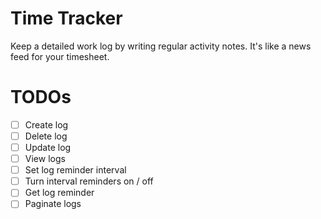 # Time Tracker

Keep a detailed work log by writing regular activity notes. It's like a news feed for your timesheet.

# TODOs

 * [ ] Create log
 * [ ] Delete log
 * [ ] Update log
 * [ ] View logs
 * [ ] Set log reminder interval
 * [ ] Turn interval reminders on / off
 * [ ] Get log reminder
 * [ ] Paginate logs
